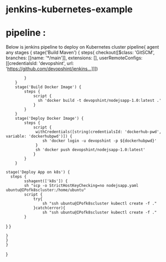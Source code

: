 # jenkins-kubernetes-example
# pipeline : #

Below is jenkins pipeline to deploy on Kubernetes cluster
pipeline{
    agent any
    stages {
        stage('Build Maven') {
            steps{
                checkout([$class: 'GitSCM', branches: [[name: '*/main']], extensions: [], userRemoteConfigs: [[credentialsId: 'devopshint', url: 'https://github.com/devopshint/jenkins...]]])

             
            }
        }
        stage('Build Docker Image') {
            steps {
                script {
                  sh 'docker build -t devopshint/nodejsapp-1.0:latest .'
                }
            }
        }
        stage('Deploy Docker Image') {
            steps {
                script {
                 withCredentials([string(credentialsId: 'dockerhub-pwd', variable: 'dockerhubpwd')]) {
                    sh 'docker login -u devopshint -p ${dockerhubpwd}'
                 }  
                 sh 'docker push devopshint/nodejsapp-1.0:latest'
                }
            }
        }
    
    stage('Deploy App on k8s') {
      steps {
            sshagent(['k8s']) {
            sh "scp -o StrictHostKeyChecking=no nodejsapp.yaml ubuntu@IPofk8scluster:/home/ubuntu"
            script {
                try{
                    sh "ssh ubuntu@IPofk8scluster kubectl create -f ."
                }catch(error){
                    sh "ssh ubuntu@IPofk8scluster kubectl create -f ."
            }
}
        }
      
    }
    }
    }
}

